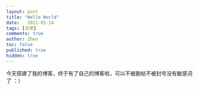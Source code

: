 ```yaml
---
layout: post
title: "Hello World"
date:   2021-05-14
tags: [日常]
comments: true
author: Zhen
toc: false
published: true
hidden: true
---
```

今天搭建了我的博客，终于有了自己的博客啦，可以不被删帖不被封号没有敏感词了 ：）
<!--stackedit_data:
eyJoaXN0b3J5IjpbLTg0ODM0MzIyM119
-->